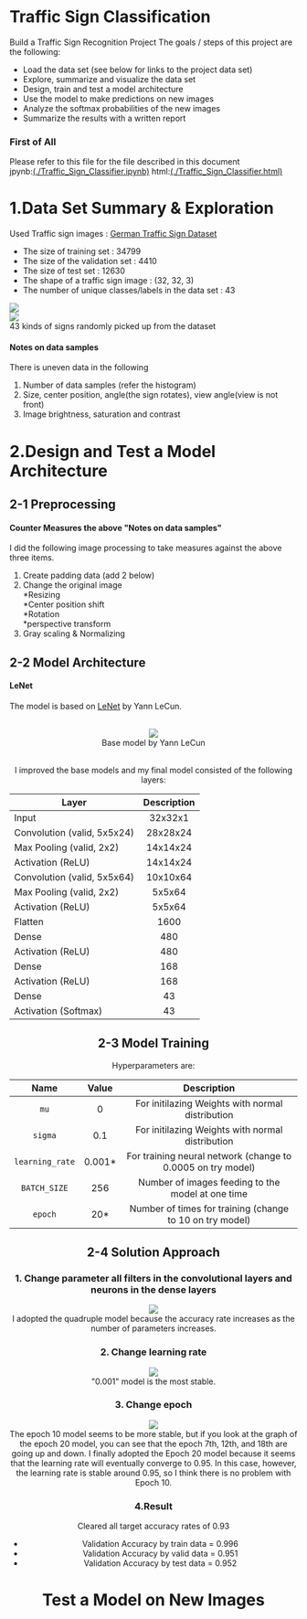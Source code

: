 # Traffic Sign Classification
Build a Traffic Sign Recognition Project
The goals / steps of this project are the following:
* Load the data set (see below for links to the project data set)
* Explore, summarize and visualize the data set
* Design, train and test a model architecture
* Use the model to make predictions on new images
* Analyze the softmax probabilities of the new images
* Summarize the results with a written report

### First of All
Please refer to this file for the file described in this document  
jpynb:[(./Traffic_Sign_Classifier.ipynb)](./Traffic_Sign_Classifier.ipynb) 
html:[(./Traffic_Sign_Classifier.html)](./Traffic_Sign_Classifier.html) 

# 1.Data Set Summary & Exploration
Used Traffic sign images : [German Traffic Sign Dataset](http://benchmark.ini.rub.de/?section=gtsrb&subsection=dataset)
* The size of training set : 34799
* The size of the validation set : 4410
* The size of test set : 12630
* The shape of a traffic sign image : (32, 32, 3)
* The number of unique classes/labels in the data set : 43  

<img src="./examples/histgram.png"><br/>
<img src="./examples/examples.png"><br/>
43 kinds of signs randomly picked up from the dataset
#### Notes on data samples
There is uneven data in the following
1. Number of data samples (refer the histogram)
2. Size, center position, angle(the sign rotates), view angle(view is not front)
3. Image brightness, saturation and contrast

# 2.Design and Test a Model Architecture
## 2-1 Preprocessing
#### Counter Measures the above "Notes on data samples"
I did the following image processing to take measures against the above three items.
1. Create padding data (add 2 below)
2. Change the original image  
    *Resizing  
    *Center position shift  
    *Rotation  
    *perspective transform  
3. Gray scaling & Normalizing

## 2-2 Model Architecture
#### LeNet
The model is based on [LeNet](http://yann.lecun.com/exdb/lenet/) by Yann LeCun.
<div style="text-align:center"><br/>
<img src="./examples/lenet.png"><br/> 
Base model by Yann LeCun<br/><br/>

I improved the base models and my final model consisted of the following layers:  

|Layer                       | Description |
|----------------------------|:--------:|
|Input                       | 32x32x1  |
|Convolution (valid, 5x5x24) | 28x28x24 |
|Max Pooling (valid, 2x2)    | 14x14x24 |
|Activation  (ReLU)          | 14x14x24 |
|Convolution (valid, 5x5x64) | 10x10x64 |
|Max Pooling (valid, 2x2)    | 5x5x64   |
|Activation  (ReLU)          | 5x5x64   |
|Flatten                     | 1600     |
|Dense                       | 480      |
|Activation  (ReLU)          | 480      |
|Dense                       | 168      |
|Activation  (ReLU)          | 168      |
|Dense                       | 43       |
|Activation  (Softmax)       | 43       |
## 2-3 Model Training
Hyperparameters are:  

| Name            | Value  | Description                                                 |
|:---------------:|:------:|:-----------------------------------------------------------:|
| `mu`            | 0      | For initilazing Weights with normal distribution            |
| `sigma`         | 0.1    | For initilazing Weights with normal distribution            |
| `learning_rate` | 0.001* | For training neural network (change to 0.0005 on try model) |
| `BATCH_SIZE`    | 256    | Number of images feeding to the model at one time           |
| `epoch`         | 20*    | Number of times for training (change to 10 on try model)    |
## 2-4 Solution Approach
### 1. Change parameter all filters in the convolutional layers and neurons in the dense layers
<img src="./examples/conv_try.png"><br/>
I adopted the quadruple model because the accuracy rate increases as the number of parameters increases.  
### 2. Change learning rate
<img src="./examples/rate_try.png"><br/>
"0.001" model is the most stable.
### 3. Change epoch
<img src="./examples/epoch_try.png"><br/>
The epoch 10 model seems to be more stable, but if you look at the graph of the epoch 20 model, you can see that the epoch 7th, 12th, and 18th are going up and down.
I finally adopted the Epoch 20 model because it seems that the learning rate will eventually converge to 0.95.
In this case, however, the learning rate is stable around 0.95, so I think there is no problem with Epoch 10.
### 4.Result 
Cleared all target accuracy rates of 0.93
- Validation Accuracy by train data = 0.996
- Validation Accuracy by valid data = 0.951
- Validation Accuracy by test data = 0.952
# Test a Model on New Images
